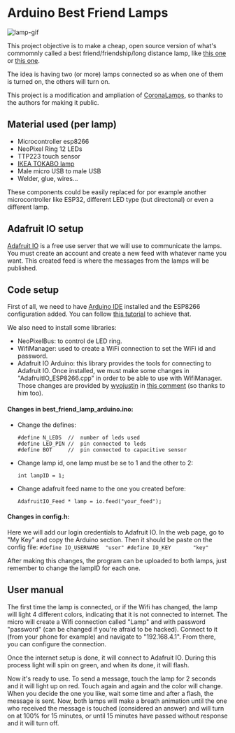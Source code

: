 
# Arduino Best Friend Lamps
![lamp-gif](doc/bflamp.gif)


This project objective is to make a cheap, open source version of what's commomnly called a best friend/friendship/long distance lamp,
like [this one](https://www.friendlamps.com/) or [this one](https://bit.ly/3GN3ZJa).

The idea is having two (or more) lamps connected so as when one of them is turned on, the others will turn on.

This project is a modification and ampliation of [CoronaLamps](https://www.instructables.com/CoronaLamps-Simple-Friendship-Lamps-Anyone-Can-Mak/),
so thanks to the authors for making it public.

## Material used (per lamp)
- Microcontroller esp8266
- NeoPixel Ring 12 LEDs
- TTP223 touch sensor
- [IKEA TOKABO lamp](https://www.ikea.com/es/es/p/tokabo-lampara-mesa-vidrio-blanco-opalo-40357998/)
- Male micro USB to male USB
- Welder, glue, wires...

These components could be easily replaced for por example another microcontroller like ESP32, different LED type (but directonal)
or even a different lamp.

## Adafruit IO setup
[Adafruit IO](https://io.adafruit.com/) is a free use server that we will use to communicate the lamps.
You must create an account and create a new feed with whatever name you want. This created feed is where the messages from the 
lamps will be published.
## Code setup
First of all, we need to have [Arduino IDE](https://www.arduino.cc/en/software) installed and the ESP8266 configuration added.
You can follow [this tutorial](https://randomnerdtutorials.com/how-to-install-esp8266-board-arduino-ide/) to achieve that. 

We also need to install some libraries:
- NeoPixelBus: to control de LED ring.
- WifiManager: used to create a WiFi connection to set the WiFi id and password.
- Adafruit IO Arduino: this library provides the tools for connecting to Adafruit IO. Once installed, we must make some changes in "AdafruitIO_ESP8266.cpp" in order to 
  be able to use with WifiManager. Those changes are provided by [wyojustin](https://github.com/wyojustin) in 
  [this comment](https://github.com/tzapu/WiFiManager/issues/243#issuecomment-364804188) (so thanks to him too).

#### Changes in best_friend_lamp_arduino.ino:
- Change the defines:
    ```
    #define N_LEDS  //  number of leds used
    #define LED_PIN //  pin connected to leds
    #define BOT     //  pin connected to capacitive sensor
    ```
- Change lamp id, one lamp must be se to 1 and the other to 2:
    ```
    int lampID = 1;
    ```
- Change adafruit feed name to the one you created before:
    ```
    AdafruitIO_Feed * lamp = io.feed("your_feed");
    ```

#### Changes in config.h:
Here we will add our login credentials to Adafruit IO. In the web page, go to 
"My Key" and copy the Arduino section. Then it should be paste on the config file:
    ```
    #define IO_USERNAME  "user"
    #define IO_KEY       "key"
    ```

After making this changes, the program can be uploaded to both lamps, just remember
to change the lampID for each one.

## User manual
The first time the lamp is connected, or if the Wifi has changed, the lamp will light
4 different colors, indicating that it is not connected to internet. The micro will
create a Wifi connection called "Lamp" and with password "password" (can be 
changed if you're afraid to be hacked). Connect to it (from your 
phone for example) and navigate to "192.168.4.1". From there, you can 
configure the connection.

Once the internet setup is done, it will connect to Adafruit IO. During this process
light will spin on green, and when its done, it will flash.

Now it's ready to use. To send a message, touch the lamp for 2 seconds and it will light
up on red. Touch again and again and the color will change. When you decide the one you
like, wait some time and after a flash, the message is sent. Now, both lamps will make a 
breath animation until the one who received the message is touched (considered an answer)
and will turn on at 100% for 15 minutes, or until 15 minutes have passed without response
and it will turn off.

